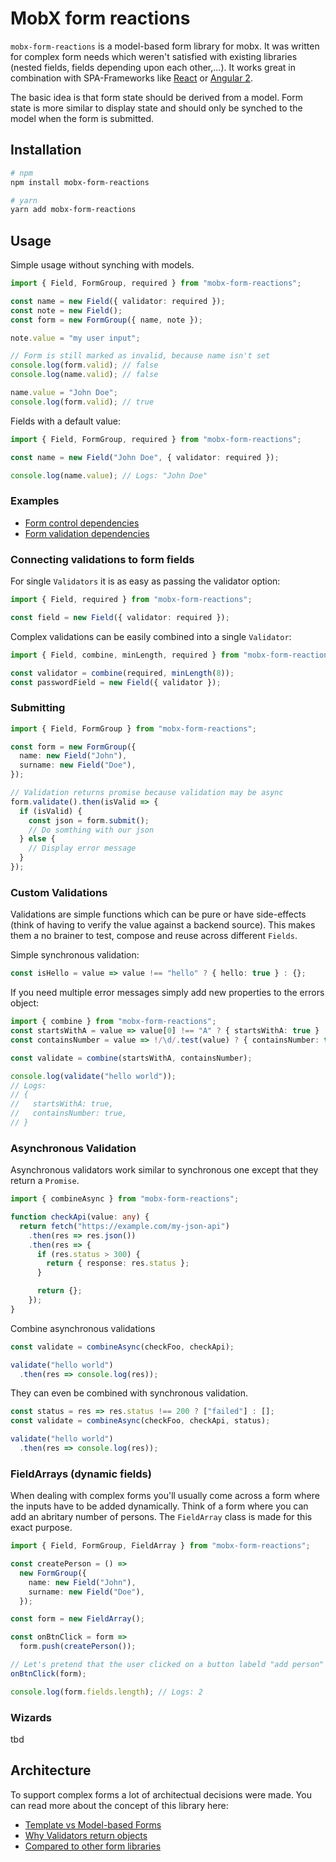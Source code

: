 # MobX form reactions

`mobx-form-reactions` is a model-based form library for mobx. It was written for complex form needs
which weren't satisfied with existing libraries (nested fields, fields depending upon each other,...).
It works great in combination with SPA-Frameworks like [React](https://github.com/facebook/react/) or
[Angular 2](https://angular.io/).

The basic idea is that form state should be derived from a model. Form state is more similar to display
state and should only be synched to the model when the form is submitted.

## Installation

```bash
# npm
npm install mobx-form-reactions

# yarn
yarn add mobx-form-reactions
```

## Usage

Simple usage without synching with models.

```ts
import { Field, FormGroup, required } from "mobx-form-reactions";

const name = new Field({ validator: required });
const note = new Field();
const form = new FormGroup({ name, note });

note.value = "my user input";

// Form is still marked as invalid, because name isn't set
console.log(form.valid); // false
console.log(name.valid); // false

name.value = "John Doe";
console.log(form.valid); // true
```

Fields with a default value:

```ts
import { Field, FormGroup, required } from "mobx-form-reactions";

const name = new Field("John Doe", { validator: required });

console.log(name.value); // Logs: "John Doe"
```

### Examples

- [Form control dependencies](examples/)
- [Form validation dependencies](examples/)

### Connecting validations to form fields

For single `Validators` it is as easy as passing the validator option:

```ts
import { Field, required } from "mobx-form-reactions";

const field = new Field({ validator: required });
```

Complex validations can be easily combined into a single `Validator`:

```ts
import { Field, combine, minLength, required } from "mobx-form-reactions";

const validator = combine(required, minLength(8));
const passwordField = new Field({ validator });
```

### Submitting

```ts
import { Field, FormGroup } from "mobx-form-reactions";

const form = new FormGroup({
  name: new Field("John"),
  surname: new Field("Doe"),
});

// Validation returns promise because validation may be async
form.validate().then(isValid => {
  if (isValid) {
    const json = form.submit();
    // Do somthing with our json
  } else {
    // Display error message
  }
});
```

### Custom Validations

Validations are simple functions which can be pure or have side-effects (think of having to verify the value against a
backend source). This makes them a no brainer to test, compose and reuse across different `Fields`.

Simple synchronous validation:

```ts
const isHello = value => value !== "hello" ? { hello: true } : {};
```

If you need multiple error messages simply add new properties to the errors object:

```ts
import { combine } from "mobx-form-reactions";
const startsWithA = value => value[0] !== "A" ? { startsWithA: true } : {};
const containsNumber = value => !/\d/.test(value) ? { containsNumber: true } : {};

const validate = combine(startsWithA, containsNumber);

console.log(validate("hello world"));
// Logs:
// {
//   startsWithA: true,
//   containsNumber: true,
// }
```

### Asynchronous Validation

Asynchronous validators work similar to synchronous one except that they return a `Promise`.

```ts
import { combineAsync } from "mobx-form-reactions";

function checkApi(value: any) {
  return fetch("https://example.com/my-json-api")
    .then(res => res.json())
    .then(res => {
      if (res.status > 300) {
        return { response: res.status };
      }

      return {};
    });
}
```

Combine asynchronous validations

```ts
const validate = combineAsync(checkFoo, checkApi);

validate("hello world")
  .then(res => console.log(res));
```

They can even be combined with synchronous validation.

```ts
const status = res => res.status !== 200 ? ["failed"] : [];
const validate = combineAsync(checkFoo, checkApi, status);

validate("hello world")
  .then(res => console.log(res));
```

### FieldArrays (dynamic fields)

When dealing with complex forms you'll usually come across a form where
the inputs have to be added dynamically. Think of a form where you can
add an abritary number of persons. The `FieldArray` class is made for
this exact purpose.

```ts
import { Field, FormGroup, FieldArray } from "mobx-form-reactions";

const createPerson = () =>
  new FormGroup({
    name: new Field("John"),
    surname: new Field("Doe"),
  });

const form = new FieldArray();

const onBtnClick = form =>
  form.push(createPerson());

// Let's pretend that the user clicked on a button labeld "add person"
onBtnClick(form);

console.log(form.fields.length); // Logs: 2
```

### Wizards

tbd

## Architecture

To support complex forms a lot of architectual decisions were made. You can read
more about the concept of this library here:

- [Template vs Model-based Forms](docs/architecture.md/#template-based-forms-vs-reactivemodel-based-forms)
- [Why Validators return objects](docs/architecture.md/#why-validators-return-objects)
- [Compared to other form libraries](docs/architecture.md/#compared-to-other-form-libraries)
